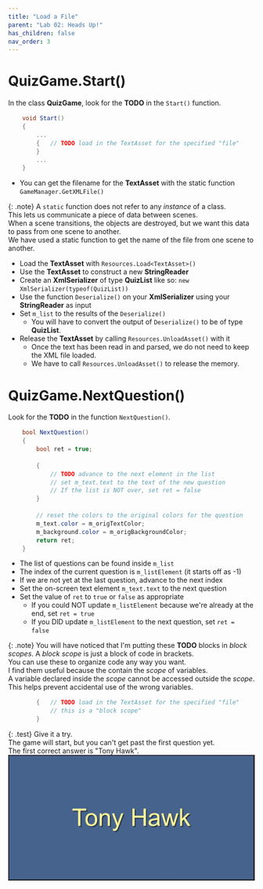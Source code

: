 ```yaml
---
title: "Load a File"
parent: "Lab 02: Heads Up!"
has_children: false
nav_order: 3
---
```


# QuizGame.Start()
In the class **QuizGame**, look for the **TODO** in the `Start()` function.
```C#
    void Start()
    {
        ...
        {   // TODO load in the TextAsset for the specified "file"
        }
        ...
    }
```
* You can get the filename for the **TextAsset** with the static function `GameManager.GetXMLFile()`

{: .note}
A `static` function does not refer to any *instance* of a class.\
This lets us communicate a piece of data between scenes.\
When a scene transitions, the objects are destroyed, but we want this data to pass from one scene to another.\
We have used a static function to get the name of the file from one scene to another.

* Load the **TextAsset** with `Resources.Load<TextAsset>()`
* Use the **TextAsset** to construct a new **StringReader**
* Create an **XmlSerializer** of type **QuizList** like so: `new XmlSerializer(typeof(QuizList))`
* Use the function `Deserialize()` on your **XmlSerializer** using your **StringReader** as input
* Set `m_list` to the results of the `Deserialize()`
    * You will have to convert the output of `Deserialize()` to be of type **QuizList**.
* Release the **TextAsset** by calling `Resources.UnloadAsset()` with it
    * Once the text has been read in and parsed, we do not need to keep the XML file loaded.
    * We have to call `Resources.UnloadAsset()` to release the memory.

# QuizGame.NextQuestion()
Look for the **TODO** in the function `NextQuestion()`.
```C#
    bool NextQuestion()
    {
        bool ret = true;

        {
            // TODO advance to the next element in the list
            // set m_text.text to the text of the new question
            // If the list is NOT over, set ret = false
        }

        // reset the colors to the original colors for the question
        m_text.color = m_origTextColor;
        m_background.color = m_origBackgroundColor;
        return ret;
    }
```
* The list of questions can be found inside `m_list`
* The index of the current question is `m_listElement` (it starts off as -1)
* If we are not yet at the last question, advance to the next index
* Set the on-screen text element `m_text.text` to the next question
* Set the value of `ret` to `true` or `false` as appropriate
    * If you could NOT update `m_listElement` because we're already at the end, set `ret = true`
    * If you DID update `m_listElement` to the next question, set `ret = false`

{: .note}
You will have noticed that I'm putting these **TODO** blocks in *block scopes*.
A *block scope* is just a block of code in brackets.\
You can use these to organize code any way you want.\
I find them useful because the contain the *scope* of variables.\
A variable declared inside the *scope* cannot be accessed outside the *scope*.\
This helps prevent accidental use of the wrong variables.
```C#
        {   // TODO load in the TextAsset for the specified "file"
            // this is a "block scope"
        }
```

{: .test}
Give it a try.\
The game will start, but you can't get past the first question yet.\
The first correct answer is "Tony Hawk".
![Tony Hawk](images/lab02/tony_hawk.jpg "Tony Hawk")

